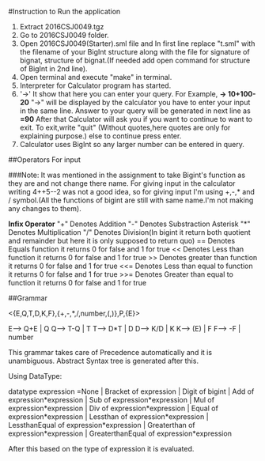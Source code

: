 #Instruction to Run the application
1. Extract 2016CSJ0049.tgz
2. Go to 2016CSJ0049 folder.
3. Open 2016CSJ0049(Starter).sml file and In first line replace "t.sml" with the filename of your BigInt structure along with the file for signature of bignat, structure of bignat.(If needed add open command for structure of BigInt in 2nd line).
4. Open terminal and execute "make" in terminal.
5. Interpreter for Calculator program has started.
6. '->' It show that here you can enter your query.
	For Example,
		**-> 10+100-20**
	"->" will be displayed by the calculator you have to enter your input in the same line.
	Answer to your query will be generated in next line as
		**=90**
	After that Calculator will ask you if you want to continue to want to exit.
	To exit,write "quit" (Without quotes,here quotes are only for explaining purpose.) else to continue press enter.
7. Calculator uses BigInt so any larger number can be entered in query.

##Operators
For input

###Note:
It was mentioned in the assignment to take Bigint's function as they are and not change there name.
For giving input in the calculator writing 4++5--2 was not a good idea, so for giving input I'm using +,-,* and / symbol.(All the functions of bigint are still with same name.I'm not making any changes to them).


**Infix Operator**
	"+" Denotes Addition
    "-" Denotes Substraction
	Asterisk "\*" Denotes Multiplication
	"/" Denotes Division(In bigint it return both quotient and remainder but here it is only supposed to return quo)
	== Denotes Equals function it returns 0 for false and 1 for true
	<< Denotes Less than function it returns 0 for false and 1 for true
	>> Denotes greater than function it returns 0 for false and 1 for true
	<<= Denotes Less than equal to function it returns 0 for false and 1 for true
	>>= Denotes Greater than equal to function it returns 0 for false and 1 for true

##Grammar

<{E,Q,T,D,K,F},{+,-,\*,/,number,(,)},P,{E}>

E--> Q+E | Q
Q--> T-Q | T
T--> D*T | D
D--> K/D | K
K--> (E) | F
F--> -F | number


This grammar takes care of Precedence automatically and it is unambiguous.
Abstract Syntax tree is generated after this.

Using DataType:

datatype expression =None 
	| Bracket of expression 
	| Digit of bigint 
	| Add of expression\*expression 
	| Sub of expression\*expression 
	| Mul of expression\*expression 
	| Div of expression\*expression
	| Equal of expression\*expression
	| Lessthan of expression\*expression
	| LessthanEqual of expression\*expression
	| Greaterthan of expression\*expression
	| GreaterthanEqual of expression\*expression

After this based on the type of expression it is evaluated. 